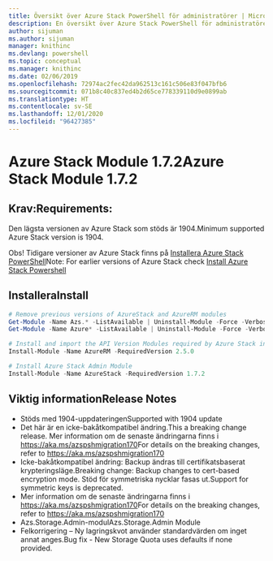 ```yaml
---
title: Översikt över Azure Stack PowerShell för administratörer | Microsoft Docs
description: En översikt över Azure Stack PowerShell för administratörer med anvisningar för installation och konfiguration.
author: sijuman
ms.author: sijuman
manager: knithinc
ms.devlang: powershell
ms.topic: conceptual
ms.manager: knithinc
ms.date: 02/06/2019
ms.openlocfilehash: 72974ac2fec42da962513c161c506e83f047bfb6
ms.sourcegitcommit: 071b8c40c837ed4b2d65ce778339110d9e0899ab
ms.translationtype: HT
ms.contentlocale: sv-SE
ms.lasthandoff: 12/01/2020
ms.locfileid: "96427385"
---
```

# <a name="azure-stack-module-172"></a><span data-ttu-id="6c691-103">Azure Stack Module 1.7.2</span><span class="sxs-lookup"><span data-stu-id="6c691-103">Azure Stack Module 1.7.2</span></span>

## <a name="requirements"></a><span data-ttu-id="6c691-104">Krav:</span><span class="sxs-lookup"><span data-stu-id="6c691-104">Requirements:</span></span>

<span data-ttu-id="6c691-105">Den lägsta versionen av Azure Stack som stöds är 1904.</span><span class="sxs-lookup"><span data-stu-id="6c691-105">Minimum supported Azure Stack version is 1904.</span></span>

<span data-ttu-id="6c691-106">Obs! Tidigare versioner av Azure Stack finns på [Installera Azure Stack PowerShell](/azure/azure-stack/azure-stack-powershell-install#install-azure-stack-powershell)</span><span class="sxs-lookup"><span data-stu-id="6c691-106">Note: For earlier versions of Azure Stack check [Install Azure Stack Powershell](/azure/azure-stack/azure-stack-powershell-install#install-azure-stack-powershell)</span></span>

## <a name="install"></a><span data-ttu-id="6c691-107">Installera</span><span class="sxs-lookup"><span data-stu-id="6c691-107">Install</span></span>

```powershell
# Remove previous versions of AzureStack and AzureRM modules
Get-Module -Name Azs.* -ListAvailable | Uninstall-Module -Force -Verbose
Get-Module -Name Azure* -ListAvailable | Uninstall-Module -Force -Verbose

# Install and import the API Version Modules required by Azure Stack into the current PowerShell session.
Install-Module -Name AzureRM -RequiredVersion 2.5.0

# Install Azure Stack Admin Module
Install-Module -Name AzureStack -RequiredVersion 1.7.2
```

## <a name="release-notes"></a><span data-ttu-id="6c691-108">Viktig information</span><span class="sxs-lookup"><span data-stu-id="6c691-108">Release Notes</span></span>

* <span data-ttu-id="6c691-109">Stöds med 1904-uppdateringen</span><span class="sxs-lookup"><span data-stu-id="6c691-109">Supported with 1904 update</span></span>
* <span data-ttu-id="6c691-110">Det här är en icke-bakåtkompatibel ändring.</span><span class="sxs-lookup"><span data-stu-id="6c691-110">This a breaking change release.</span></span> <span data-ttu-id="6c691-111">Mer information om de senaste ändringarna finns i <https://aka.ms/azspshmigration170></span><span class="sxs-lookup"><span data-stu-id="6c691-111">For details on the breaking changes, refer to <https://aka.ms/azspshmigration170></span></span>
* <span data-ttu-id="6c691-112">Icke-bakåtkompatibel ändring: Backup ändras till certifikatsbaserat krypteringsläge.</span><span class="sxs-lookup"><span data-stu-id="6c691-112">Breaking change: Backup changes to cert-based encryption mode.</span></span> <span data-ttu-id="6c691-113">Stöd för symmetriska nycklar fasas ut.</span><span class="sxs-lookup"><span data-stu-id="6c691-113">Support for symmetric keys is deprecated.</span></span>
* <span data-ttu-id="6c691-114">Mer information om de senaste ändringarna finns i https://aka.ms/azspshmigration170</span><span class="sxs-lookup"><span data-stu-id="6c691-114">For details on the breaking changes, refer to https://aka.ms/azspshmigration170</span></span>
* <span data-ttu-id="6c691-115">Azs.Storage.Admin-modul</span><span class="sxs-lookup"><span data-stu-id="6c691-115">Azs.Storage.Admin Module</span></span> 
* <span data-ttu-id="6c691-116">Felkorrigering – Ny lagringskvot använder standardvärden om inget annat anges.</span><span class="sxs-lookup"><span data-stu-id="6c691-116">Bug fix - New Storage Quota uses defaults if none provided.</span></span>